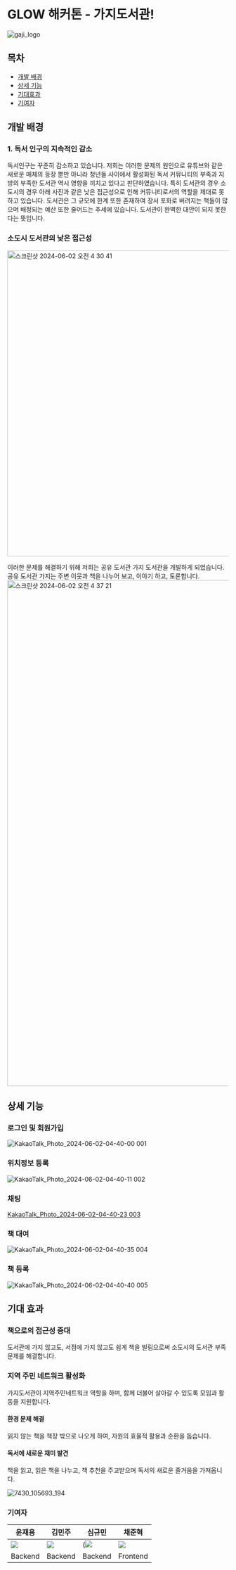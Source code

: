
# GLOW 해커톤 - 가지도서관!
![gaji_logo](https://github.com/KongGookSu/frontend/assets/103253736/d165b63c-4bb0-4ed8-acc2-436855c2ab1c)

## 목차
- [개발 배경](#개발-배경)
- [상세 기능](#상세-기능)
- [기대효과](#기대효과)
- [기여자](#기여자)
  
## 개발 배경
### 1. 독서 인구의 지속적인 감소
독서인구는 꾸준히 감소하고 있습니다. 저희는 이러한 문제의 원인으로 유튜브와 같은 새로운 매체의 등장 뿐만 아니라 청년들 사이에서 활성화된 독서 커뮤니티의 부족과 지방의 부족한 도서관 역시 영향을 끼치고 있다고 판단하였습니다.
특히 도서관의 경우 소도시의 경우 아래 사진과 같은 낮은 접근성으로 인해 커뮤니티로서의 역할을 제대로 못하고 있습니다. 도서관은 그 규모에 한계 또한 존재하여 장서 포화로 버려지는 책들이 많으며 배정되는 예산 또한 줄어드는 추세에 있습니다. 도서관이 완벽한 대안이 되지 못한다는 뜻입니다.

### 소도시 도서관의 낮은 접근성
<img width="696" alt="스크린샷 2024-06-02 오전 4 30 41" src="https://github.com/yooonwodyd/spring-admin/assets/103253736/fe63c03c-ada5-46d8-a595-f480a120237d">

이러한 문제를 해결하기 위해 저희는 공유 도서관 가지 도서관을 개발하게 되었습니다.
공유 도서관 가지는 주변 이웃과 책을 나누어 보고, 이야기 하고, 토론합니다.
<img width="1151" alt="스크린샷 2024-06-02 오전 4 37 21" src="https://github.com/yooonwodyd/spring-admin/assets/103253736/bf2e5af9-d54d-4695-b303-c4eaec101007">

## 상세 기능 
### 로그인 및 회원가입
![KakaoTalk_Photo_2024-06-02-04-40-00 001](https://github.com/yooonwodyd/spring-admin/assets/103253736/b40fe726-2b5a-49ac-ad07-c90c2517aea8)
### 위치정보 등록
![KakaoTalk_Photo_2024-06-02-04-40-11 002](https://github.com/yooonwodyd/spring-admin/assets/103253736/d02f7b02-e1de-4f4c-8903-cc89ebc2ee99)
### 채팅
[KakaoTalk_Photo_2024-06-02-04-40-23 003](https://github.com/yooonwodyd/spring-admin/assets/103253736/cc96d9f7-765c-43f1-99c6-4b425cf67558)
### 책 대여
![KakaoTalk_Photo_2024-06-02-04-40-35 004](https://github.com/yooonwodyd/spring-admin/assets/103253736/d3f15433-50e3-4cd3-bbb7-526cb277e01b)
### 책 등록
![KakaoTalk_Photo_2024-06-02-04-40-40 005](https://github.com/yooonwodyd/spring-admin/assets/103253736/3c4e6458-8cf1-4e8c-bcc8-06a0a21dde98)
## 기대 효과
### 책으로의 접근성 증대
도서관에 가지 않고도, 서점에 가지 않고도 쉽게 책을 빌림으로써 소도시의 도서관 부족 문제를 해결합니다. 
### 지역 주민 네트워크 활성화
가지도서관이 지역주민네트워크 역할을 하며, 함께 더불어 살아갈 수 있도록 모임과 활동을 지원합니다.
#### 환경 문제 해결
읽지 않는 책을 책장 밖으로 나오게 하여, 자원의 효율적 활용과 순환을 돕습니다.
#### 독서에 새로운 재미 발견
책을 읽고, 읽은 책을 나누고, 책 추천을 주고받으며 독서의 새로운 즐거움을 가져옵니다.

![7430_105693_194](https://github.com/yooonwodyd/spring-admin/assets/103253736/bfb23c68-2913-47ec-9a32-e4949d87fe45)



### 기여자
|윤재용|김민주|심규민|채준혁|
|------|-------|-------|-------|
|![](https://avatars.githubusercontent.com/u/103253736?v=4)|![](https://avatars.githubusercontent.com/u/91789311?v=4)|(![](https://avatars.githubusercontent.com/u/49743742?v=4)|![](https://avatars.githubusercontent.com/u/18231524?v=4)|
|Backend|Backend|Backend|Frontend|

